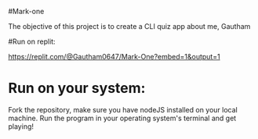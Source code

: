 #Mark-one

The objective of this project is to create a CLI quiz app about me, Gautham

#Run on replit:

https://replit.com/@Gautham0647/Mark-One?embed=1&output=1

# Run on your system:

Fork the repository, make sure you have nodeJS installed on your local machine. Run the program in your operating system's terminal and get playing!